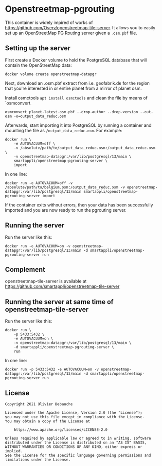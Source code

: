 # Openstreetmap-pgrouting

This container is widely impired of works of https://github.com/Overv/openstreetmap-tile-server. It allows you to easily set up an OpenStreetMap PG Routing server given a `.osm.pbf` file. 

## Setting up the server

First create a Docker volume to hold the PostgreSQL database that will contain the OpenStreetMap data:

    docker volume create openstreetmap-datapgr

Next, download an .osm.pbf extract from i.e. geofabrik.de for the region that you're interested in or entire planet from a mirror of planet osm. 

Install osmctools `apt install osmctools` and clean the file by means of `osmconvert.
```
osmconvert planet-latest.osm.pbf --drop-author --drop-version --out-osm -o=output_data_reduc.osm
```
Afterwards, start importing it into PostgreSQL by running a container and mounting the file as `/output_data_reduc.osm`. For example:

```
docker run \
    -e AUTOVACUUM=off \
    -v /absolute/path/to/output_data_reduc.osm:/output_data_reduc.osm \
    -v openstreetmap-datapgr:/var/lib/postgresql/13/main \
    smartappli/openstreetmap-pgrouting-server \
    import
```

In one line:
```
docker run -e AUTOVACUUM=off -v /absolute/path/to/belgium.osm:/output_data_reduc.osm -v openstreetmap-datapgr:/var/lib/postgresql/13/main smartappli/openstreetmap-pgrouting-server import
```

If the container exits without errors, then your data has been successfully imported and you are now ready to run the pgrouting server.

## Running the server

Run the server like this:

```
docker run -e AUTOVACUUM=on -v openstreetmap-datapgr:/var/lib/postgresql/13/main -d smartappli/openstreetmap-pgrouting-server run
```
## Complement

openstreetmap-tile-server is available at https://github.com/smartappli/openstreetmap-tile-server

## Running the server at same time of openstreetmap-tile-server

Run the server like this:

```
docker run \
    -p 5433:5432 \
    -e AUTOVACUUM=on \
    -v openstreetmap-datapgr:/var/lib/postgresql/13/main \
    -d smartappli/openstreetmap-pgrouting-server \
    run
```

In one line:
```
docker run -p 5433:5432 -e AUTOVACUUM=on -v openstreetmap-datapgr:/var/lib/postgresql/13/main -d smartappli/openstreetmap-pgrouting-server run
```

## License

```
Copyright 2021 Olivier Debauche

Licensed under the Apache License, Version 2.0 (the "License");
you may not use this file except in compliance with the License.
You may obtain a copy of the License at

    https://www.apache.org/licenses/LICENSE-2.0

Unless required by applicable law or agreed to in writing, software
distributed under the License is distributed on an "AS IS" BASIS,
WITHOUT WARRANTIES OR CONDITIONS OF ANY KIND, either express or implied.
See the License for the specific language governing permissions and
limitations under the License.
```
